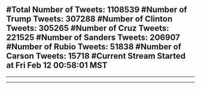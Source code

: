 #Total Number of Tweets: 1108539 
#Number of Trump Tweets: 307288
#Number of Clinton Tweets: 305265
#Number of Cruz Tweets: 221525
#Number of Sanders Tweets: 206907
#Number of Rubio Tweets: 51838
#Number of Carson Tweets: 15718
#Current Stream Started at Fri Feb 12 00:58:01 MST
---
---
---
